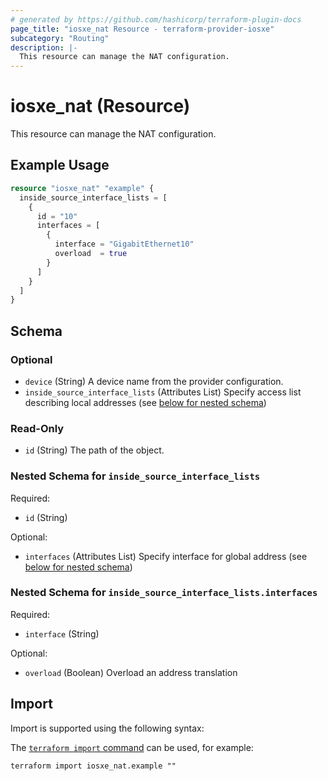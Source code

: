 ```yaml
---
# generated by https://github.com/hashicorp/terraform-plugin-docs
page_title: "iosxe_nat Resource - terraform-provider-iosxe"
subcategory: "Routing"
description: |-
  This resource can manage the NAT configuration.
---
```


# iosxe_nat (Resource)

This resource can manage the NAT configuration.

## Example Usage

```terraform
resource "iosxe_nat" "example" {
  inside_source_interface_lists = [
    {
      id = "10"
      interfaces = [
        {
          interface = "GigabitEthernet10"
          overload  = true
        }
      ]
    }
  ]
}
```

<!-- schema generated by tfplugindocs -->
## Schema

### Optional

- `device` (String) A device name from the provider configuration.
- `inside_source_interface_lists` (Attributes List) Specify access list describing local addresses (see [below for nested schema](#nestedatt--inside_source_interface_lists))

### Read-Only

- `id` (String) The path of the object.

<a id="nestedatt--inside_source_interface_lists"></a>
### Nested Schema for `inside_source_interface_lists`

Required:

- `id` (String)

Optional:

- `interfaces` (Attributes List) Specify interface for global address (see [below for nested schema](#nestedatt--inside_source_interface_lists--interfaces))

<a id="nestedatt--inside_source_interface_lists--interfaces"></a>
### Nested Schema for `inside_source_interface_lists.interfaces`

Required:

- `interface` (String)

Optional:

- `overload` (Boolean) Overload an address translation

## Import

Import is supported using the following syntax:

The [`terraform import` command](https://developer.hashicorp.com/terraform/cli/commands/import) can be used, for example:

```shell
terraform import iosxe_nat.example ""
```
